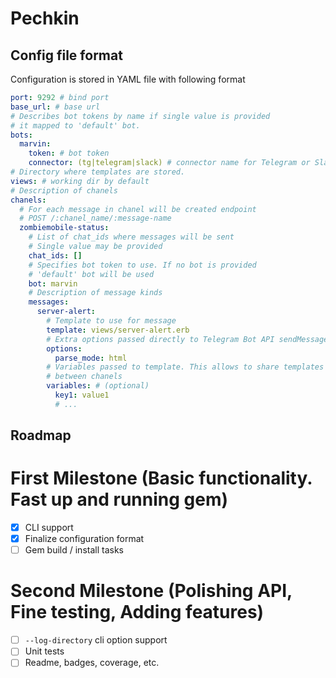# Pechkin

## Config file format

Configuration is stored in YAML file with following format

```yaml
port: 9292 # bind port
base_url: # base url
# Describes bot tokens by name if single value is provided
# it mapped to 'default' bot.
bots:
  marvin:
    token: # bot token
    connector: (tg|telegram|slack) # connector name for Telegram or Slack
# Directory where templates are stored.
views: # working dir by default
# Description of chanels
chanels:
  # For each message in chanel will be created endpoint
  # POST /:chanel_name/:message-name
  zombiemobile-status:
    # List of chat_ids where messages will be sent
    # Single value may be provided
    chat_ids: []
    # Specifies bot token to use. If no bot is provided
    # 'default' bot will be used
    bot: marvin
    # Description of message kinds
    messages:
      server-alert:
        # Template to use for message
        template: views/server-alert.erb
        # Extra options passed directly to Telegram Bot API sendMessage
        options:
          parse_mode: html
        # Variables passed to template. This allows to share templates
        # between chanels
        variables: # (optional)
          key1: value1
          # ...
```

## Roadmap

# First Milestone (Basic functionality. Fast up and running gem)

- [x] CLI support
- [x] Finalize configuration format
- [ ] Gem build / install tasks

# Second Milestone (Polishing API, Fine testing, Adding features)

- [ ] `--log-directory` cli option support
- [ ] Unit tests
- [ ] Readme, badges, coverage, etc.
